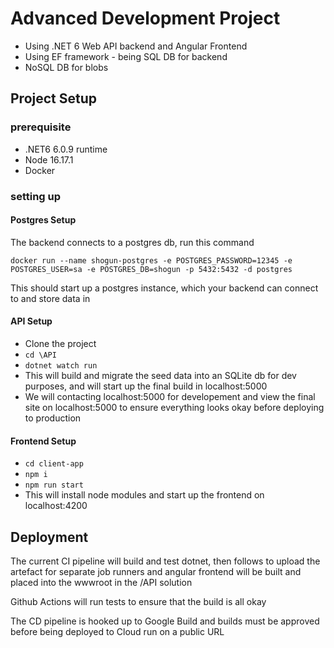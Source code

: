 # Advanced Development Project

- Using .NET 6 Web API backend and Angular Frontend
- Using EF framework - being SQL DB for backend
- NoSQL DB for blobs

## Project Setup

### prerequisite

- .NET6 6.0.9 runtime
- Node 16.17.1
- Docker

### setting up

#### Postgres Setup

The backend connects to a postgres db, run this command <br>

```docker
docker run --name shogun-postgres -e POSTGRES_PASSWORD=12345 -e POSTGRES_USER=sa -e POSTGRES_DB=shogun -p 5432:5432 -d postgres
```

This should start up a postgres instance, which your backend can connect to and store data in

#### API Setup

- Clone the project
- `cd \API`
- `dotnet watch run`
- This will build and migrate the seed data into an SQLite db for dev purposes, and will start up the final build in localhost:5000
- We will contacting localhost:5000 for developement and view the final site on localhost:5000 to ensure everything looks okay before deploying to production

#### Frontend Setup

- `cd client-app`
- `npm i`
- `npm run start`
- This will install node modules and start up the frontend on localhost:4200

## Deployment

The current CI pipeline will build and test dotnet, then follows to upload the artefact for separate job runners and angular frontend will be built and placed into the wwwroot in the /API solution

Github Actions will run tests to ensure that the build is all okay

The CD pipeline is hooked up to Google Build and builds must be approved before being deployed to Cloud run on a public URL
